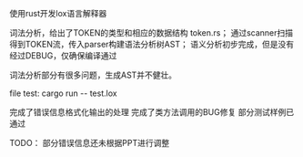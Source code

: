 使用rust开发lox语言解释器

词法分析，给出了TOKEN的类型和相应的数据结构 token.rs；
通过scanner扫描得到TOKEN流，传入parser构建语法分析树AST；
语义分析初步完成，但是没有经过DEBUG，仅确保编译通过

词法分析部分有很多问题，生成AST并不健壮。

file test: cargo run -- test.lox

完成了错误信息格式化输出的处理
完成了类方法调用的BUG修复
部分测试样例已通过

TODO：
部分错误信息还未根据PPT进行调整

